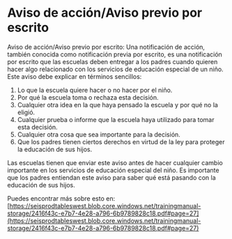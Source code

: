 # Aviso de acción/Aviso previo por escrito
Aviso de acción/Aviso previo por escrito: Una notificación de acción, también conocida como notificación previa por escrito, es una notificación por escrito que las escuelas deben entregar a los padres cuando quieren hacer algo relacionado con los servicios de educación especial de un niño. Este aviso debe explicar en términos sencillos: 

1. Lo que la escuela quiere hacer o no hacer por el niño.
2. Por qué la escuela toma o rechaza esta decisión.
3. Cualquier otra idea en la que haya pensado la escuela y por qué no la eligió.
4. Cualquier prueba o informe que la escuela haya utilizado para tomar esta decisión.
5. Cualquier otra cosa que sea importante para la decisión.
6. Que los padres tienen ciertos derechos en virtud de la ley para proteger la educación de sus hijos.

Las escuelas tienen que enviar este aviso antes de hacer cualquier cambio importante en los servicios de educación especial del niño. Es importante que los padres entiendan este aviso para saber qué está pasando con la educación de sus hijos.

Puedes encontrar más sobre esto en: [https://seisprodtableswest.blob.core.windows.net/trainingmanual-storage/2416f43c-e7b7-4e28-a796-6b9789828c18.pdf#page=27](https://seisprodtableswest.blob.core.windows.net/trainingmanual-storage/2416f43c-e7b7-4e28-a796-6b9789828c18.pdf#page=27)
